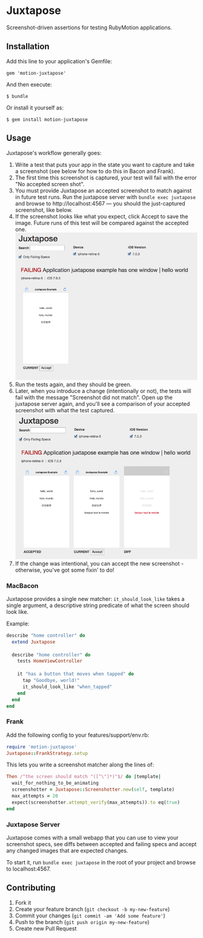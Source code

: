 # Juxtapose

Screenshot-driven assertions for testing RubyMotion applications.

## Installation

Add this line to your application's Gemfile:

    gem 'motion-juxtapose'

And then execute:

    $ bundle

Or install it yourself as:

    $ gem install motion-juxtapose

## Usage

Juxtapose's workflow generally goes:

1. Write a test that puts your app in the state you want to capture and take a screenshot (see below for how to do this in Bacon and Frank).
2. The first time this screenshot is captured, your test will fail with the error "No accepted screen shot".
3. You must provide Juxtapose an accepted screenshot to match against in future test runs. Run the juxtapose server with `bundle exec juxtapose` and browse to http://localhost:4567 — you should the just-captured screenshot, like below.
4. If the screenshot looks like what you expect, click Accept to save the image. Future runs of this test will be compared against the accepted one. ![Initial view of screenshots.](images/initial-view.png)
5. Run the tests again, and they should be green.
6. Later, when you introduce a change (intentionally or not), the tests will fail with the message "Screenshot did not match". Open up the juxtapose server again, and you'll see a comparison of your accepted screenshot with what the test captured. ![Diff view of screenshots.](images/diff-view.png)
7. If the change was intentional, you can accept the new screenshot - otherwise, you've got some fixin' to do!


### MacBacon

Juxtapose provides a single new matcher: `it_should_look_like` takes a single argument, a descriptive string predicate of what the screen should look like.

Example:

```ruby
describe "home controller" do
  extend Juxtapose

  describe "home controller" do
    tests HomeViewController

    it "has a button that moves when tapped" do
      tap "Goodbye, world!"
      it_should_look_like "when_tapped"
    end
  end
end
```

### Frank

Add the following config to your features/support/env.rb:

```ruby
require 'motion-juxtapose'
Juxtapose::FrankStrategy.setup
```

This lets you write a screenshot matcher along the lines of:

```ruby
Then /^the screen should match "([^\"]*)"$/ do |template|
  wait_for_nothing_to_be_animating
  screenshotter = Juxtapose::Screenshotter.new(self, template)
  max_attempts = 20
  expect(screenshotter.attempt_verify(max_attempts)).to eq(true)
end
```

### Juxtapose Server

Juxtapose comes with a small webapp that you can use to view your screenshot specs, see diffs between accepted and failing specs and accept any changed images that are expected changes.

To start it, run `bundle exec juxtapose` in the root of your project and browse to localhost:4567.


## Contributing

1. Fork it
2. Create your feature branch (`git checkout -b my-new-feature`)
3. Commit your changes (`git commit -am 'Add some feature'`)
4. Push to the branch (`git push origin my-new-feature`)
5. Create new Pull Request
